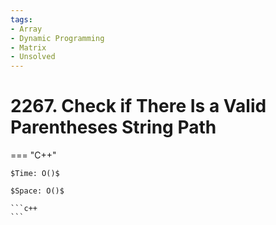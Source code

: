 ```yaml
---
tags:
- Array
- Dynamic Programming
- Matrix
- Unsolved
---
```



# 2267.  Check if There Is a Valid Parentheses String Path

=== "C++"

    $Time: O()$

    $Space: O()$

    ```c++
    ```